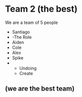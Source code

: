 # Team 2 (the best)

We are a team of 5 people

- Santiago
-  -The Role 
- Aiden
- Cole
- Alex
- Spike
- - Undoing
  -  Create

## (we are the best team)
